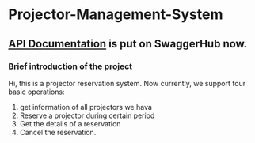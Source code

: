 # Projector-Management-System

## [API Documentation](https://app.swaggerhub.com/apis-docs/personal488/Projectors/1.0.0#/) is put on SwaggerHub now.

### Brief introduction of the project
Hi, this is a projector reservation system. Now currently, we support four basic operations: 
1. get information of all projectors we hava
2. Reserve a projector during certain period
3. Get the details of a reservation
4. Cancel the reservation.
